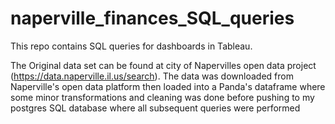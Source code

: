 # naperville_finances_SQL_queries
This repo contains SQL queries for dashboards in Tableau. 

The Original data set can be found at city of Napervilles open data project (https://data.naperville.il.us/search). The data was downloaded from Naperville's open data platform then loaded into a Panda's dataframe where some minor transformations and cleaning was done before pushing to my postgres SQL database where all subsequent queries were performed 
